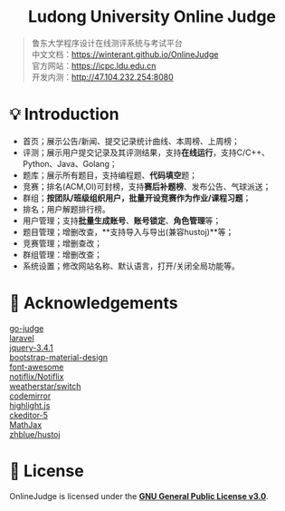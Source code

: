 <h1 align="center">Ludong University Online Judge</h1>

> 鲁东大学程序设计在线测评系统与考试平台  
> 中文文档：<https://winterant.github.io/OnlineJudge>  
> 官方网站：<https://icpc.ldu.edu.cn>  
> 开发内测：<http://47.104.232.254:8080>  

# 💡 Introduction

+ 首页；展示公告/新闻、提交记录统计曲线、本周榜、上周榜；
+ 评测；展示用户提交记录及其评测结果，支持**在线运行**，支持C/C++、Python、Java、Golang；
+ 题库；展示所有题目，支持编程题、**代码填空**题；
+ 竞赛；排名(ACM,OI)可封榜，支持**赛后补题榜**、发布公告、气球派送；
+ 群组；**按团队/班级组织用户，批量开设竞赛作为作业/课程习题**；
+ 排名；用户解题排行榜。
+ 用户管理；支持**批量生成账号**、**账号锁定**、**角色管理**等；
+ 题目管理；增删改查，**支持导入与导出(兼容hustoj)**等；
+ 竞赛管理；增删查改；
+ 群组管理：增删改查；
+ 系统设置；修改网站名称、默认语言，打开/关闭全局功能等。

# 💝 Acknowledgements

[go-judge](https://github.com/criyle/go-judge)  
[laravel](https://laravel.com/)  
[jquery-3.4.1](https://jquery.com/)  
[bootstrap-material-design](https://fezvrasta.github.io/bootstrap-material-design/)  
[font-awesome](http://www.fontawesome.com.cn/)  
[notiflix/Notiflix](https://github.com/notiflix/Notiflix)  
[weatherstar/switch](https://github.com/weatherstar/switch)  
[codemirror](https://codemirror.net/)  
[highlight.js](https://highlightjs.org/)  
[ckeditor-5](https://ckeditor.com/ckeditor-5/)  
[MathJax](https://www.mathjax.org/)  
[zhblue/hustoj](https://github.com/zhblue/hustoj)  

# 📜 License

OnlineJudge is licensed under the
**[GNU General Public License v3.0](./LICENSE)**.
